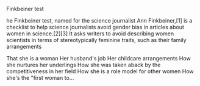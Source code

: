  Finkbeiner test 
 
 he Finkbeiner test, named for the science journalist Ann Finkbeiner,[1] is a checklist to help science journalists avoid gender bias in articles about women in science.[2][3] It asks writers to avoid describing women scientists in terms of stereotypically feminine traits, such as their family arrangements
 
That she is a woman
Her husband's job
Her childcare arrangements
How she nurtures her underlings
How she was taken aback by the competitiveness in her field
How she is a role model for other women
How she's the "first woman to...
 
